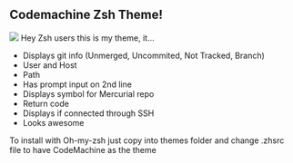 Codemachine Zsh Theme!
----------------------
![](http://raw.github.com/CodeMonkeyMike/ZshTheme-CodeMachine/blob/master/sample.png)
Hey Zsh users this is my theme, it...

  * Displays git info (Unmerged, Uncommited, Not Tracked, Branch)
  * User and Host
  * Path
  * Has prompt input on 2nd line
  * Displays symbol for Mercurial repo
  * Return code
  * Displays if connected through SSH
  * Looks awesome

To install with Oh-my-zsh just copy into themes folder and change .zhsrc file to have CodeMachine as the theme
